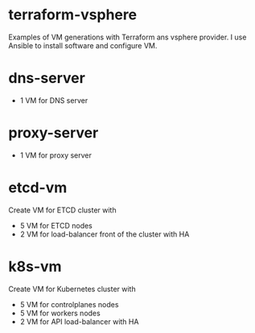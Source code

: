 # terraform-vsphere

Examples of VM generations with Terraform ans vsphere provider.
I use Ansible to install software and configure VM. 

# dns-server
- 1 VM for DNS server

# proxy-server
- 1 VM for proxy server

# etcd-vm
Create VM for ETCD cluster with
- 5 VM for ETCD nodes
- 2 VM for load-balancer front of the cluster with HA

# k8s-vm
Create VM for Kubernetes cluster with
- 5 VM for controlplanes nodes
- 5 VM for workers nodes
- 2 VM for API load-balancer with HA

